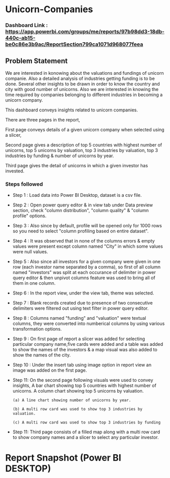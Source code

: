 # Unicorn-Companies

### Dashboard Link : https://app.powerbi.com/groups/me/reports/97b98dd3-18db-440c-ab15-be0c86e3b9ac/ReportSection799ca1071d968077feea

## Problem Statement

We are interested in konowing about the valuations and fundings of unicorn companie. Also a detailed analysis of industries getting funding is to be done. Several other insights to be drawn in order to know the country and city with good number of unicorns. Also we are interested in knowing the time required by companies belonging to different industries in becoming a unicorn company.

This dashboard conveys insights related to unicorn companies.

There are three pages in the report, 

First page conveys details of a given unicorn company when selected using a slicer, 

Second page gives a description of top 5 countries with highest number of unicorns, top 5 unicorns by valuation, top 3 industries by valuation, top 3 industries by funding & number of unicorns by year.

Third page gives the detail of unicorns in which a given investor has invested.

### Steps followed 

- Step 1 : Load data into Power BI Desktop, dataset is a csv file.
- Step 2 : Open power query editor & in view tab under Data preview section, check "column distribution", "column quality" & "column profile" options.
- Step 3 : Also since by default, profile will be opened only for 1000 rows so you need to select "column profiling based on entire dataset".
- Step 4 : It was observed that in none of the columns errors & empty values were present except column named "City" in which some values were null values.
- Step 5 : Also since all investors for a given company were given in one row (each investor name separated by a comma), so first of all column named "investors" was split at each occurance of delimiter in power query editor & then unpivot columns feature was used to bring all of them in one column.
- Step 6 : In the report view, under the view tab, theme was selected.
- Step 7 : Blank records created due to presence of two consecutive delimiters were filtered out using text filter in power query editor. 
- Step 8 : Columns named "funding" and "valuation" were textual columns, they were converted into numberical columns by using various transformation options. 
- Step 9 : On first page of report a slicer was added for selecting particular company name,five cards were added and a table was added to show the names of the investors & a map visual was also added to show the names of the city.
- Step 10 : Under the insert tab using image option in report view an image was added on the first page.

- Step 11: On the second page following visuals were used to convey insights,
 A bar chart showing top 5 countries with highest number of unicorns.
 A column chart showing top 5 unicorns by valuation.
 
      (a) A line chart showing number of unicorns by year.

      (b) A multi row card was used to show top 3 industries by valuation.

      (c) A multi row card was used to show top 3 industries by funding
      
- Step 11: Third page consists of a filled map along with a multi row card to show company names and a slicer to select any particular investor.

 # Report Snapshot (Power BI DESKTOP)


